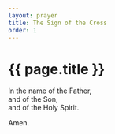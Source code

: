 ```yaml
---
layout: prayer
title: The Sign of the Cross
order: 1
---
```

# {{ page.title }}

In the name of the Father,  
and of the Son,  
and of the Holy Spirit.  

Amen.

